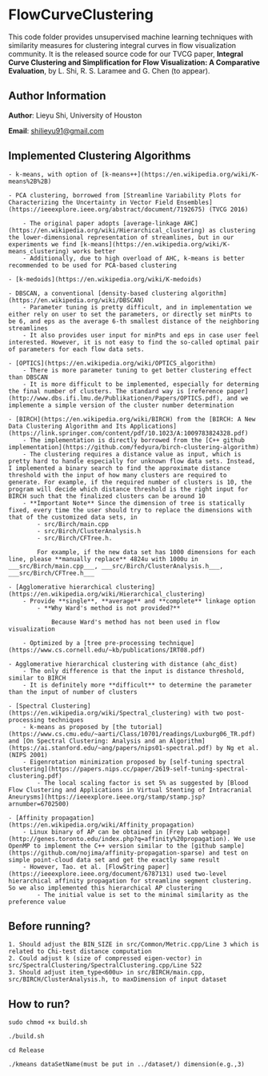 # FlowCurveClustering

This code folder provides unsupervised machine learning techniques with similarity measures for clustering integral curves in flow visualization community. It is the released source code for our TVCG paper, **Integral Curve Clustering and Simplification for Flow Visualization: A Comparative Evaluation**, by L. Shi, R. S. Laramee and G. Chen (to appear).

## Author Information

**Author**: Lieyu Shi, University of Houston

**Email**: shilieyu91@gmail.com


## Implemented Clustering Algorithms

	- k-means, with option of [k-means++](https://en.wikipedia.org/wiki/K-means%2B%2B)

	- PCA clustering, borrowed from [Streamline Variability Plots for Characterizing the Uncertainty in Vector Field Ensembles](https://ieeexplore.ieee.org/abstract/document/7192675) (TVCG 2016)

		- The original paper adopts [average-linkage AHC](https://en.wikipedia.org/wiki/Hierarchical_clustering) as clustering the lower-dimensional representation of streamlines, but in our experiments we find [k-means](https://en.wikipedia.org/wiki/K-means_clustering) works better
		- Additionally, due to high overload of AHC, k-means is better recommended to be used for PCA-based clustering

	- [k-medoids](https://en.wikipedia.org/wiki/K-medoids)

	- DBSCAN, a conventional [density-based clustering algorithm](https://en.wikipedia.org/wiki/DBSCAN)
		- Parameter tuning is pretty difficult, and in implementation we either rely on user to set the parameters, or directly set minPts to be 6, and eps as the average 6-th smallest distance of the neighboring streamlines
		- It also provides user input for minPts and eps in case user feel interested. However, it is not easy to find the so-called optimal pair of parameters for each flow data sets. 

	- [OPTICS](https://en.wikipedia.org/wiki/OPTICS_algorithm)
		- There is more parameter tuning to get better clustering effect than DBSCAN
		- It is more difficult to be implemented, especially for determing the final number of clusters. The standard way is [reference paper](http://www.dbs.ifi.lmu.de/Publikationen/Papers/OPTICS.pdf), and we implemente a simple version of the cluster number determination
	
	- [BIRCH](https://en.wikipedia.org/wiki/BIRCH) from the [BIRCH: A New Data Clustering Algorithm and Its Applications](https://link.springer.com/content/pdf/10.1023/A:1009783824328.pdf)
		- The implementation is directly borrowed from the [C++ github implementation](https://github.com/fedyura/birch-clustering-algorithm)
		- The clustering requires a distance value as input, which is pretty hard to handle especially for unknown flow data sets. Instead, I implemented a binary search to find the approximate distance threshold with the input of how many clusters are required to generate. For example, if the required number of clusters is 10, the program will decide which distance threshold is the right input for BIRCH such that the finalized clusters can be around 10
		- **Important Note** Since the dimension of tree is statically fixed, every time the user should try to replace the dimensions with that of the customized data sets, in 
			- src/Birch/main.cpp
			- src/Birch/ClusterAnalysis.h
			- src/Birch/CFTree.h. 
			
			For example, if the new data set has 1000 dimensions for each line, please **manually replace** 4824u with 1000u in ___src/Birch/main.cpp___, ___src/Birch/ClusterAnalysis.h___, ___src/Birch/CFTree.h___

	- [Agglomerative hierarchical clustering](https://en.wikipedia.org/wiki/Hierarchical_clustering)
		- Provide **single**, **average** and **complete** linkage option
			- **Why Ward's method is not provided?**

				Because Ward's method has not been used in flow visualization

		- Optimized by a [tree pre-processing technique](https://www.cs.cornell.edu/~kb/publications/IRT08.pdf)

	- Agglomerative hierarchical clustering with distance (ahc_dist)
		- The only difference is that the input is distance threshold, similar to BIRCH
		- It is definitely more **difficult** to determine the parameter than the input of number of clusters

	- [Spectral Clustering](https://en.wikipedia.org/wiki/Spectral_clustering) with two post-processing techniques
		- k-means as proposed by [the tutorial](https://www.cs.cmu.edu/~aarti/Class/10701/readings/Luxburg06_TR.pdf) and [On Spectral Clustering: Analysis and an Algorithm](https://ai.stanford.edu/~ang/papers/nips01-spectral.pdf) by Ng et al. (NIPS 2001)
		- Eigenrotation minimization proposed by [self-tuning spectral clustering](https://papers.nips.cc/paper/2619-self-tuning-spectral-clustering.pdf)
			- The local scaling factor is set 5% as suggested by [Blood Flow Clustering and Applications in Virtual Stenting of Intracranial Aneurysms](https://ieeexplore.ieee.org/stamp/stamp.jsp?arnumber=6702500)

	- [Affinity propagation](https://en.wikipedia.org/wiki/Affinity_propagation)
		- Linux binary of AP can be obtained in [Frey Lab webpage](http://genes.toronto.edu/index.php?q=affinity%20propagation). We use OpenMP to implement the C++ version similar to the [github sample](https://github.com/nojima/affinity-propagation-sparse) and test on simple point-cloud data set and get the exactly same result
		- However, Tao. et al. [FlowString paper](https://ieeexplore.ieee.org/document/6787131) used two-level hierarchical affinity propagation for streamline segment clustering. So we also implemented this hierarchical AP clustering
			- The initial value is set to the minimal similarity as the preference value


## Before running?

	1. Should adjust the BIN_SIZE in src/Common/Metric.cpp/Line 3 which is related to Chi-test distance computation
	2. Could adjust k (size of compressed eigen-vector) in src/SpectralClustering/SpectralClustering.cpp/Line 522
	3. Should adjust item_type<600u> in src/BIRCH/main.cpp, src/BIRCH/ClusterAnalysis.h, to maxDimension of input dataset

## How to run?

	sudo chmod +x build.sh

	./build.sh

	cd Release

	./kmeans dataSetName(must be put in ../dataset/) dimension(e.g.,3)

